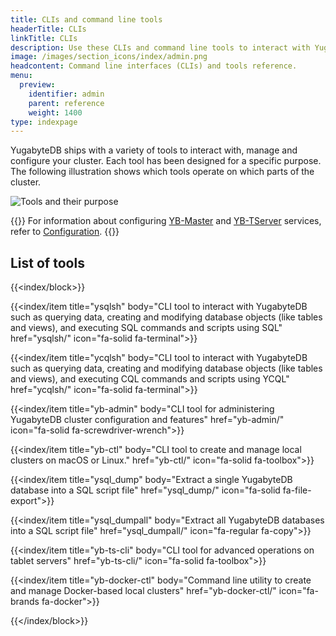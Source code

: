 ```yaml
---
title: CLIs and command line tools
headerTitle: CLIs
linkTitle: CLIs
description: Use these CLIs and command line tools to interact with YugabyteDB.
image: /images/section_icons/index/admin.png
headcontent: Command line interfaces (CLIs) and tools reference.
menu:
  preview:
    identifier: admin
    parent: reference
    weight: 1400
type: indexpage
---
```


YugabyteDB ships with a variety of tools to interact with, manage and configure your cluster. Each tool has been designed for a specific purpose. The following illustration shows which tools operate on which parts of the cluster.

![Tools and their purpose](/images/admin/tools_functionalities.png)

{{<note title="Note">}}
For information about configuring [YB-Master](../reference/configuration/yb-master/) and [YB-TServer](../reference/configuration/yb-tserver/) services, refer to [Configuration](../reference/configuration/).
{{</note>}}

## List of tools

{{<index/block>}}

  {{<index/item
    title="ysqlsh"
    body="CLI tool to interact with YugabyteDB such as querying data, creating and modifying database objects (like tables and views), and executing SQL commands and scripts using SQL"
    href="ysqlsh/"
    icon="fa-solid fa-terminal">}}

  {{<index/item
    title="ycqlsh"
    body="CLI tool to interact with YugabyteDB such as querying data, creating and modifying database objects (like tables and views), and executing CQL commands and scripts using YCQL"
    href="ycqlsh/"
    icon="fa-solid fa-terminal">}}

  {{<index/item
    title="yb-admin"
    body="CLI tool for administering YugabyteDB cluster configuration and features"
    href="yb-admin/"
    icon="fa-solid fa-screwdriver-wrench">}}

  {{<index/item
    title="yb-ctl"
    body="CLI tool to create and manage local clusters on macOS or Linux."
    href="yb-ctl/"
    icon="fa-solid fa-toolbox">}}

  {{<index/item
    title="ysql_dump"
    body="Extract a single YugabyteDB database into a SQL script file"
    href="ysql_dump/"
    icon="fa-solid fa-file-export">}}

  {{<index/item
    title="ysql_dumpall"
    body="Extract all YugabyteDB databases into a SQL script file"
    href="ysql_dumpall/"
    icon="fa-regular fa-copy">}}

  {{<index/item
    title="yb-ts-cli"
    body="CLI tool for advanced operations on tablet servers"
    href="yb-ts-cli/"
    icon="fa-solid fa-toolbox">}}

  {{<index/item
    title="yb-docker-ctl"
    body="Command line utility to create and manage Docker-based local clusters"
    href="yb-docker-ctl/"
    icon="fa-brands fa-docker">}}

{{</index/block>}}
